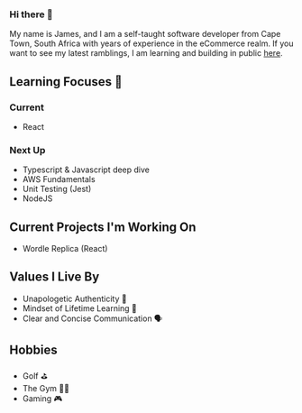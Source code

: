 ### Hi there 👋

My name is James, and I am a self-taught software developer from Cape Town, South Africa with years of experience in the eCommerce realm. If you want to see my latest ramblings, I am learning and building in public [here](https://hashnode.com/@jamesconacher). 

## Learning Focuses 🧠
### Current
- React

### Next Up
- Typescript & Javascript deep dive
- AWS Fundamentals
- Unit Testing (Jest)
- NodeJS

## Current Projects I'm Working On
- Wordle Replica (React)

## Values I Live By
- Unapologetic Authenticity 💯
- Mindset of Lifetime Learning 🧠
- Clear and Concise Communication 🗣️

##  Hobbies
- Golf ⛳️
- The Gym 🏋🏻
- Gaming 🎮

<!--
**james-conacher/james-conacher** is a ✨ _special_ ✨ repository because its `README.md` (this file) appears on your GitHub profile.

Here are some ideas to get you started:

- 🔭 I’m currently working on ...
- 🌱 I’m currently learning ...
- 👯 I’m looking to collaborate on ...
- 🤔 I’m looking for help with ...
- 💬 Ask me about ...
- 📫 How to reach me: ...
- 😄 Pronouns: ...
- ⚡ Fun fact: ...
-->
